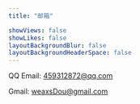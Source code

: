 ```yaml
---
title: "邮箱"

showViews: false
showLikes: false
layoutBackgroundBlur: false
layoutBackgroundHeaderSpace: false
---
```

QQ Email: 459312872@qq.com

Gmail: weaxsDou@gmail.com